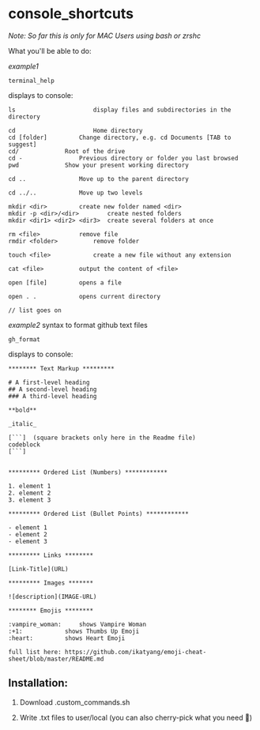 # console_shortcuts

_Note: So far this is only for MAC Users using bash or zrshc_

What you'll be able to do:

_example1_

```
terminal_help
```

displays to console:

```
ls                      display files and subdirectories in the directory

cd                      Home directory
cd [folder]			Change directory, e.g. cd Documents [TAB to suggest]
cd/				Root of the drive
cd -				Previous directory or folder you last browsed
pwd				Show your present working directory

cd ..				Move up to the parent directory

cd ../..			Move up two levels

mkdir <dir>			create new folder named <dir>
mkdir -p <dir>/<dir>		create nested folders
mkdir <dir1> <dir2> <dir3>	create several folders at once

rm <file>			remove file
rmdir <folder>			remove folder

touch <file>			create a new file without any extension

cat <file>			output the content of <file>

open [file]			opens a file

open . .			opens current directory

// list goes on
```

_example2_ syntax to format github text files

```
gh_format
```

displays to console:

````
******** Text Markup *********

# A first-level heading
## A second-level heading
### A third-level heading

**bold**

_italic_

[```]  (square brackets only here in the Readme file)
codeblock
[```]


********* Ordered List (Numbers) ************

1. element 1
2. element 2
3. element 3

********* Ordered List (Bullet Points) ************

- element 1
- element 2
- element 3

********* Links ********

[Link-Title](URL)

********* Images *******

![description](IMAGE-URL)

******** Emojis ********

:vampire_woman:		shows Vampire Woman
:+1:			shows Thumbs Up Emoji
:heart:			shows Heart Emoji

full list here: https://github.com/ikatyang/emoji-cheat-sheet/blob/master/README.md
````

## Installation:

1. Download .custom_commands.sh

2. Write .txt files to user/local (you can also cherry-pick what you need :cherries:)
